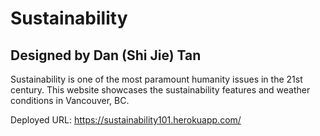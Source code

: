 # Sustainability

## Designed by Dan (Shi Jie) Tan
Sustainability is one of the most paramount humanity issues in the 21st century. This website showcases the sustainability features and weather conditions in Vancouver, BC.

Deployed URL: https://sustainability101.herokuapp.com/

